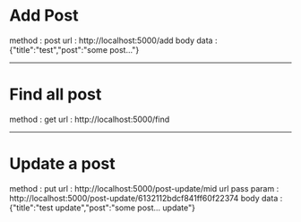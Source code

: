 <h1>Add Post</h1> 
method : post
url : http://localhost:5000/add 
body data : {"title":"test","post":"some post..."}

<hr>
<h1>Find all post</h1> 
method : get
url : http://localhost:5000/find 

<hr>
<h1>Update a post</h1> 
method : put
url : http://localhost:5000/post-update/mid
url pass param : http://localhost:5000/post-update/6132112bdcf841ff60f22374
body data : {"title":"test update","post":"some post... update"}